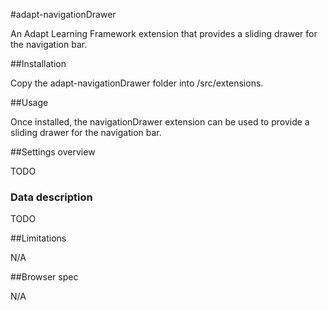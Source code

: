 #adapt-navigationDrawer

An Adapt Learning Framework extension that provides a sliding drawer for the navigation bar.

##Installation

Copy the adapt-navigationDrawer folder into /src/extensions.

##Usage

Once installed, the navigationDrawer extension can be used to provide a sliding drawer for the navigation bar.

##Settings overview

TODO

### Data description

TODO

##Limitations

N/A

##Browser spec

N/A
